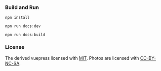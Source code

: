 ### Build and Run
```
npm install

npm run docs:dev

npm run docs:build
```

### License
The derived vuepress licensed with [MIT](./docs/.vuepress/LICENSE).
Photos are licensed with [CC-BY-NC-SA](http://creativecommons.org/licenses/by-nc-sa/2.0/).
